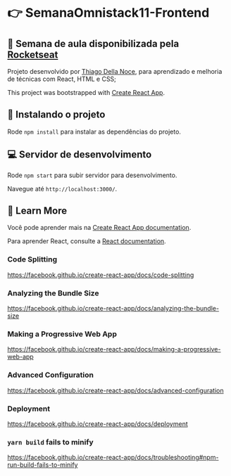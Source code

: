 # :point_right: SemanaOmnistack11-Frontend
## :pushpin: Semana de aula disponibilizada pela [Rocketseat](https://rocketseat.com.br/)

Projeto desenvolvido por [Thiago Della Noce](https://www.linkedin.com/in/thiagodellanoce/), para aprendizado e melhoria de técnicas com React, HTML e CSS;

This project was bootstrapped with [Create React App](https://github.com/facebook/create-react-app).

## :rocket: Instalando o projeto

Rode `npm install` para instalar as dependências do projeto.

## :computer: Servidor de desenvolvimento

Rode `npm start` para subir servidor para desenvolvimento. 

Navegue até `http://localhost:3000/`. 

## :closed_book: Learn More

Você pode aprender mais na [Create React App documentation](https://facebook.github.io/create-react-app/docs/getting-started).

Para aprender React, consulte a [React documentation](https://reactjs.org/).

### Code Splitting

https://facebook.github.io/create-react-app/docs/code-splitting

### Analyzing the Bundle Size

https://facebook.github.io/create-react-app/docs/analyzing-the-bundle-size

### Making a Progressive Web App

https://facebook.github.io/create-react-app/docs/making-a-progressive-web-app

### Advanced Configuration

https://facebook.github.io/create-react-app/docs/advanced-configuration

### Deployment

https://facebook.github.io/create-react-app/docs/deployment

### `yarn build` fails to minify

https://facebook.github.io/create-react-app/docs/troubleshooting#npm-run-build-fails-to-minify
